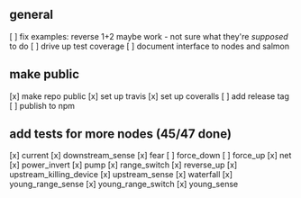 ## general
[ ] fix examples: reverse 1+2 maybe work - not sure what they're _supposed_ to do
[ ] drive up test coverage
[ ] document interface to nodes and salmon

## make public
[x] make repo public
[x] set up travis
[x] set up coveralls
[ ] add release tag
[ ] publish to npm

## add tests for more nodes (45/47 done)
[x] current
[x] downstream_sense
[x] fear
[ ] force_down
[ ] force_up
[x] net
[x] power_invert
[x] pump
[x] range_switch
[x] reverse_up
[x] upstream_killing_device
[x] upstream_sense
[x] waterfall
[x] young_range_sense
[x] young_range_switch
[x] young_sense

